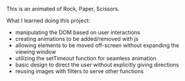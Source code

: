 This is an animated of Rock, Paper, Scissors.

What I learned doing this project: 

- manipulating the DOM based on user interactions
- creating animations to be added/removed with js
- allowing elements to be moved off-screen without expanding the viewing window
- utilizing the setTimeout function for seamless animation
- basic design to direct the user without explicitly giving directions
- reusing images with filters to serve other functions 